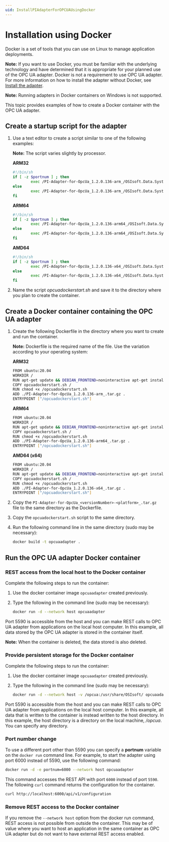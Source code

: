 ```yaml
---
uid: InstallPIAdapterForOPCUAUsingDocker
---
```


# Installation using Docker

Docker is a set of tools that you can use on Linux to manage application deployments.

**Note:** If you want to use Docker, you must be familiar with the underlying technology and have determined that it is appropriate for your planned use of the OPC UA adapter. Docker is not a requirement to use OPC UA adapter. For more information on how to install the adapter without Docker, see [Install the adapter](xref:InstallTheAdapter).

**Note:** Running adapters in Docker containers on Windows is not supported.

This topic provides examples of how to create a Docker container with the OPC UA adapter.

## Create a startup script for the adapter

1. Use a text editor to create a script similar to one of the following examples:

	**Note:** The script varies slightly by processor.

	**ARM32**

	```bash
	#!/bin/sh
	if [ -z $portnum ] ; then
			exec /PI-Adapter-for-OpcUa_1.2.0.136-arm_/OSIsoft.Data.System.Host
	else
			exec /PI-Adapter-for-OpcUa_1.2.0.136-arm_/OSIsoft.Data.System.Host --port:$portnum
	fi
	```

	**ARM64**

	```bash
	#!/bin/sh
	if [ -z $portnum ] ; then
			exec /PI-Adapter-for-OpcUa_1.2.0.136-arm64_/OSIsoft.Data.System.Host
	else
			exec /PI-Adapter-for-OpcUa_1.2.0.136-arm64_/OSIsoft.Data.System.Host --port:$portnum
	fi
	```

	**AMD64**

	```bash
	#!/bin/sh
	if [ -z $portnum ] ; then
			exec /PI-Adapter-for-OpcUa_1.2.0.136-x64_/OSIsoft.Data.System.Host
	else
			exec /PI-Adapter-for-OpcUa_1.2.0.136-x64_/OSIsoft.Data.System.Host --port:$portnum
	fi
	```

2. Name the script *opcuadockerstart.sh* and save it to the directory where you plan to create the container.

## Create a Docker container containing the OPC UA adapter

1. Create the following Dockerfile in the directory where you want to create and run the container.

	**Note:** Dockerfile is the required name of the file. Use the variation according to your operating system:

	**ARM32**

	```bash
	FROM ubuntu:20.04
	WORKDIR /
	RUN apt-get update && DEBIAN_FRONTEND=noninteractive apt-get install -y ca-certificates libicu66 libssl1.1
	COPY opcuadockerstart.sh /
	RUN chmod +x /opcuadockerstart.sh
	ADD ./PI-Adapter-for-OpcUa_1.2.0.136-arm_.tar.gz .
	ENTRYPOINT ["/opcuadockerstart.sh"]
	```

	**ARM64**

	```bash
	FROM ubuntu:20.04
	WORKDIR /
	RUN apt-get update && DEBIAN_FRONTEND=noninteractive apt-get install -y ca-certificates libicu66 libssl1.1
	COPY opcuadockerstart.sh /
	RUN chmod +x /opcuadockerstart.sh
	ADD ./PI-Adapter-for-OpcUa_1.2.0.136-arm64_.tar.gz .
	ENTRYPOINT ["/opcuadockerstart.sh"]
	```

	**AMD64 (x64)**

	```bash
	FROM ubuntu:20.04
	WORKDIR /
	RUN apt-get update && DEBIAN_FRONTEND=noninteractive apt-get install -y ca-certificates libicu66 libssl1.1
	COPY opcuadockerstart.sh /
	RUN chmod +x /opcuadockerstart.sh
	ADD ./PI-Adapter-for-OpcUa_1.2.0.136-x64_.tar.gz .
	ENTRYPOINT ["/opcuadockerstart.sh"]
	```

2. Copy the `PI-Adapter-for-OpcUa_<versionNumber>-<platform>_.tar.gz` file to the same directory as the Dockerfile.
3. Copy the `opcuadockerstart.sh` script to the same directory.
4. Run the following command line in the same directory (sudo may be necessary):

	```bash
	docker build -t opcuaadapter .
	```

## Run the OPC UA adapter Docker container

### REST access from the local host to the Docker container

Complete the following steps to run the container:

1. Use the docker container image `opcuaadapter` created previously.
2. Type the following in the command line (sudo may be necessary):

	```bash
	docker run -d --network host opcuaadapter
	```

Port 5590 is accessible from the host and you can make REST calls to OPC UA adapter from applications on the local host computer. In this example, all data stored by the OPC UA adapter is stored in the container itself.

**Note:** When the container is deleted, the data stored is also deleted.

### Provide persistent storage for the Docker container

Complete the following steps to run the container:

1. Use the docker container image `opcuaadapter` created previously.
2. Type the following in the command line (sudo may be necessary):

	```bash
	docker run -d --network host -v /opcua:/usr/share/OSIsoft/ opcuaadapter
	```

Port 5590 is accessible from the host and you can make REST calls to OPC UA adapter from applications on the local host computer. In this example, all data that is written to the container is instead written to the host directory. In this example, the host directory is a directory on the local machine, */opcua*. You can specify any directory.

### Port number change

To use a different port other than 5590 you can specify a **portnum** variable on the `docker run` command line. For example, to start the adapter using port 6000 instead of 5590, use the following command:

```bash
docker run -d -e portnum=6000 --network host opcuaadapter
```

This command accesses the REST API with port `6000` instead of port `5590`. The following `curl` command returns the configuration for the container.

```bash
curl http://localhost:6000/api/v1/configuration
```

### Remove REST access to the Docker container

If you remove the `--network host` option from the docker run command, REST access is not possible from outside the container. This may be of value where you want to host an application in the same container as OPC UA adapter but do not want to have external REST access enabled.
